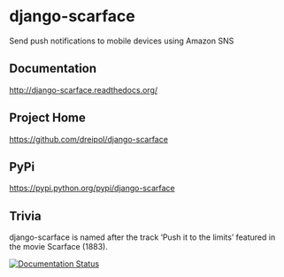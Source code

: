 django-scarface
===============

Send push notifications to mobile devices using Amazon SNS

Documentation
-----------
http://django-scarface.readthedocs.org/

Project Home
------------
https://github.com/dreipol/django-scarface

PyPi
------------
https://pypi.python.org/pypi/django-scarface


Trivia
------------
django-scarface is named after the track ‘Push it to the limits’ featured in the movie Scarface (1883).

[![Documentation Status](https://readthedocs.org/projects/django-scarface/badge/?version=latest)](https://readthedocs.org/projects/django-scarface/?badge=latest)
